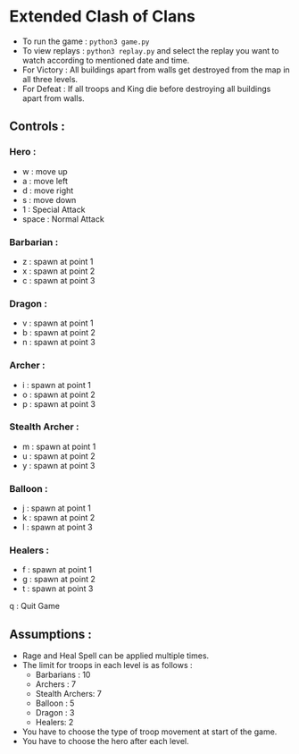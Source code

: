 # Extended Clash of Clans

- To run the game : `python3 game.py`
- To view replays : `python3 replay.py`  and select the replay you want to watch according to mentioned date and time.
- For Victory : All buildings apart from walls get destroyed from the map in all three levels.
- For Defeat : If all troops and King die before destroying all buildings apart from walls.

## Controls :

### Hero :

- w : move up
- a : move left
- d : move right
- s : move down
- 1 : Special Attack
- space : Normal Attack

### Barbarian :

- z : spawn at point 1
- x : spawn at point 2
- c : spawn at point 3

### Dragon :

- v : spawn at point 1
- b : spawn at point 2
- n : spawn at point 3

### Archer :

- i : spawn at point 1
- o : spawn at point 2
- p : spawn at point 3

### Stealth Archer :

- m : spawn at point 1
- u : spawn at point 2
- y : spawn at point 3

### Balloon :

- j : spawn at point 1
- k : spawn at point 2
- l : spawn at point 3

### Healers :

- f : spawn at point 1
- g : spawn at point 2
- t : spawn at point 3

q : Quit Game

## Assumptions :

- Rage and Heal Spell can be applied multiple times.
- The limit for troops in each level is as follows :
    - Barbarians : 10
    - Archers : 7
    - Stealth Archers: 7
    - Balloon : 5
    - Dragon : 3
    - Healers: 2
- You have to choose the type of troop movement at start of the game.
- You have to choose the hero after each level.
